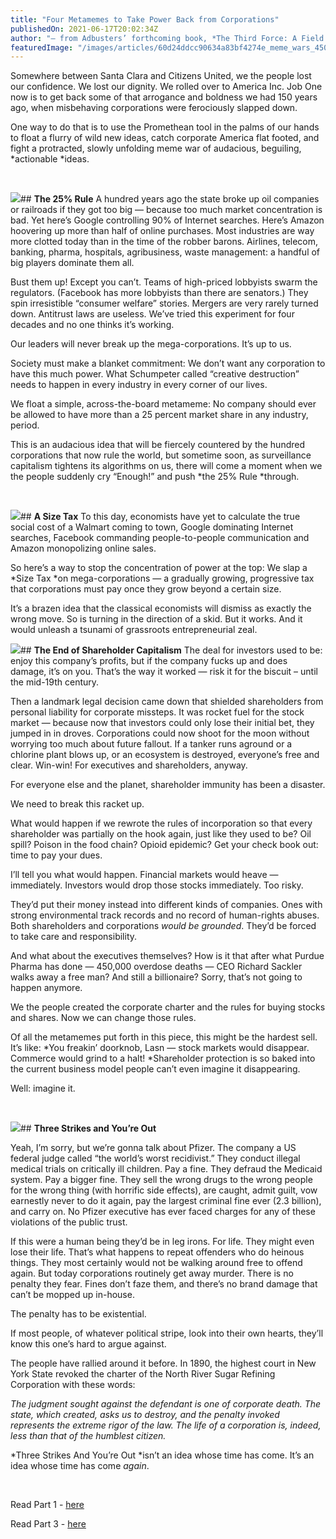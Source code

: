 ```yaml
---
title: "Four Metamemes to Take Power Back from Corporations"
publishedOn: 2021-06-17T20:02:34Z
author: "— from Adbusters’ forthcoming book, *The Third Force: A Field Guide to a New World Order*"
featuredImage: "/images/articles/60d24ddcc90634a83bf4274e_meme_wars_450x540.jpg"
---
```


Somewhere between Santa Clara and Citizens United, we the people lost our confidence. We lost our dignity. We rolled over to America Inc. Job One now is to get back some of that arrogance and boldness we had 150 years ago, when misbehaving corporations were ferociously slapped down.

One way to do that is to use the Promethean tool in the palms of our hands to float a flurry of wild new ideas, catch corporate America flat footed, and fight a protracted, slowly unfolding meme war of audacious, beguiling, *actionable *ideas.

‍

![](/images/articles/60d248cf64af4f4282052683_meme_1_300x75.jpg)## ‍**The 25% Rule**
A hundred years ago the state broke up oil companies or railroads if they got too big — because too much market concentration is bad. Yet here’s Google controlling 90% of Internet searches. Here’s Amazon hoovering up more than half of online purchases. Most industries are way more clotted today than in the time of the robber barons. Airlines, telecom, banking, pharma, hospitals, agribusiness, waste management: a handful of big players dominate them all.

Bust them up! Except you can’t. Teams of high-priced lobbyists swarm the regulators. (Facebook has more lobbyists than there are senators.) They spin irresistible “consumer welfare” stories. Mergers are very rarely turned down. Antitrust laws are useless. We’ve tried this experiment for four decades and no one thinks it’s working.

Our leaders will never break up the mega-corporations. It’s up to us.

Society must make a blanket commitment: We don’t want any corporation to have this much power. What Schumpeter called “creative destruction” needs to happen in every industry in every corner of our lives.

We float a simple, across-the-board metameme: No company should ever be allowed to have more than a 25 percent market share in any industry, period.

This is an audacious idea that will be fiercely countered by the hundred corporations that now rule the world, but sometime soon, as surveillance capitalism tightens its algorithms on us, there will come a moment when we the people suddenly cry “Enough!” and push *the 25% Rule *through.

‍

![](/images/articles/60d248f8e63250702b59fb9a_meme_2_300x75.jpg)## ‍**A Size Tax**
To this day, economists have yet to calculate the true social cost of a Walmart coming to town, Google dominating Internet searches, Facebook commanding people-to-people communication and Amazon monopolizing online sales.

So here’s a way to stop the concentration of power at the top: We slap a *Size Tax *on mega-corporations — a gradually growing, progressive tax that corporations must pay once they grow beyond a certain size.

It’s a brazen idea that the classical economists will dismiss as exactly the wrong move. So is turning in the direction of a skid. But it works. And it would unleash a tsunami of grassroots entrepreneurial zeal.

![](/images/articles/60d249130377d1d7247626cb_meme_3_300x75.jpg)## **The End of Shareholder Capitalism**
The deal for investors used to be: enjoy this company’s profits, but if the company fucks up and does damage, it’s on you. That’s the way it worked — risk it for the biscuit – until the mid-19th century.

Then a landmark legal decision came down that shielded shareholders from personal liability for corporate missteps. It was rocket fuel for the stock market — because now that investors could only lose their initial bet, they jumped in in droves. Corporations could now shoot for the moon without worrying too much about future fallout. If a tanker runs aground or a chlorine plant blows up, or an ecosystem is destroyed, everyone’s free and clear. Win-win! For executives and shareholders, anyway.

For everyone else and the planet, shareholder immunity has been a disaster.

We need to break this racket up.

What would happen if we rewrote the rules of incorporation so that every shareholder was partially on the hook again, just like they used to be? Oil spill? Poison in the food chain? Opioid epidemic? Get your check book out: time to pay your dues.

I’ll tell you what would happen. Financial markets would heave — immediately. Investors would drop those stocks immediately. Too risky.

They’d put their money instead into different kinds of companies. Ones with strong environmental track records and no record of human-rights abuses. Both shareholders and corporations *would be grounded*. They’d be forced to take care and responsibility.

And what about the executives themselves? How is it that after what Purdue Pharma has done — 450,000 overdose deaths — CEO Richard Sackler walks away a free man? And still a billionaire? Sorry, that’s not going to happen anymore.

We the people created the corporate charter and the rules for buying stocks and shares. Now we can change those rules.

Of all the metamemes put forth in this piece, this might be the hardest sell. It’s like: *You freakin’ doorknob, Lasn — stock markets would disappear. Commerce would grind to a halt! *Shareholder protection is so baked into the current business model people can’t even imagine it disappearing.

Well: imagine it.

‍**‍**

![](/images/articles/60d24959e632501aff59fddb_meme_4_300x75.jpg)## **Three Strikes and You’re Out**

Yeah, I’m sorry, but we’re gonna talk about Pfizer. The company a US federal judge called “the world’s worst recidivist.” They conduct illegal medical trials on critically ill children. Pay a fine. They defraud the Medicaid system. Pay a bigger fine. They sell the wrong drugs to the wrong people for the wrong thing (with horrific side effects), are caught, admit guilt, vow earnestly never to do it again, pay the largest criminal fine ever (2.3 billion), and carry on. No Pfizer executive has ever faced charges for any of these violations of the public trust.

If this were a human being they’d be in leg irons. For life. They might even lose their life. That’s what happens to repeat offenders who do heinous things. They most certainly would not be walking around free to offend again. But today corporations routinely get away murder. There is no penalty they fear. Fines don’t faze them, and there’s no brand damage that can’t be mopped up in-house.

The penalty has to be existential.

If most people, of whatever political stripe, look into their own hearts, they’ll know this one’s hard to argue against.

The people have rallied around it before. In 1890, the highest court in New York State revoked the charter of the North River Sugar Refining Corporation with these words:

*The judgment sought against the defendant is one of corporate death. The state, which created, asks us to destroy, and the penalty invoked represents the extreme rigor of the law. The life of a corporation is, indeed, less than that of the humblest citizen.*

*Three Strikes And You’re Out *isn’t an idea whose time has come. It’s an idea whose time has come *again*.

‍

Read Part 1 - [here](http://www.adbusters.org/full-articles/the-unofficial-history-of-america)

Read Part 3 - [here](https://www.adbusters.org/full-articles/rise-of-the-corporate-charter-revocation-movement)